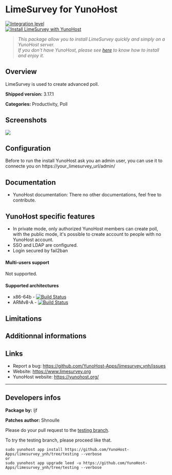 # LimeSurvey for YunoHost

[![Integration level](https://dash.yunohost.org/integration/limesurvey.svg)](https://ci-apps.yunohost.org/jenkins/job/limesurvey%20%28Community%29/lastBuild/consoleFull)  
[![Install LimeSurvey with YunoHost](https://install-app.yunohost.org/install-with-yunohost.png)](https://install-app.yunohost.org/?app=limesurvey)

> *This package allow you to install LimeSurvey quickly and simply on a YunoHost server.  
If you don't have YunoHost, please see [here](https://yunohost.org/#/install) to know how to install and enjoy it.*

## Overview
LimeSurvey is used to create advanced poll.

**Shipped version:** 3.17.1

**Categories:** Productivity, Poll

## Screenshots

![](https://www.limesurvey.org/images/news/LimeSurvey3Beta/generalsettings.PNG)

## Configuration

Before to run the install YunoHost ask you an admin user, you can use it to connecte you on https://your_limesurvey_url/admin/

## Documentation

* YunoHost documentation: There no other documentations, feel free to contribute.

## YunoHost specific features


* In private mode, only authorized YunoHost members can create poll, with the public mode, it's possible to create account to people with no YunoHost account. 
* SSO and LDAP are configured.
* Login secured by fail2ban

#### Multi-users support

Not supported.

#### Supported architectures

* x86-64b - [![Build Status](https://ci-apps.yunohost.org/jenkins/job/leed%20(Community)/badge/icon)](https://ci-apps.yunohost.org/jenkins/job/limesurvey%20(Community)/)
* ARMv8-A - [![Build Status](https://ci-apps.yunohost.org/jenkins/job/leed%20(Community)%20(%7EARM%7E)/badge/icon)](https://ci-apps.yunohost.org/jenkins/job/limesurvey%20(Community)%20(%7EARM%7E)/)

## Limitations

## Additionnal informations

## Links

 * Report a bug: https://github.com/YunoHost-Apps/limesurvey_ynh/issues
 * Website: https://www.limesurvey.org
 * YunoHost website: https://yunohost.org/

---

Developers infos
----------------

**Package by:** ljf

**Patches author:** Shnoulle

Please do your pull request to the [testing branch](https://github.com/YunoHost-Apps/limesurvey_ynh/tree/testing).

To try the testing branch, please proceed like that.
```
sudo yunohost app install https://github.com/YunoHost-Apps/limesurvey_ynh/tree/testing --verbose
or
sudo yunohost app upgrade leed -u https://github.com/YunoHost-Apps/limesurvey_ynh/tree/testing --verbose
```

